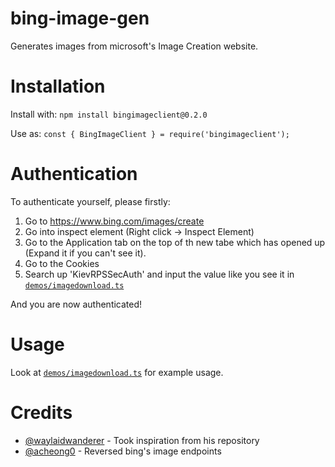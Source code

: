 # bing-image-gen

Generates images from microsoft's Image Creation website.

# Installation

Install with:
`npm install bingimageclient@0.2.0`

Use as:
`const { BingImageClient } = require('bingimageclient');`

# Authentication

To authenticate yourself, please firstly:
1. Go to https://www.bing.com/images/create
2. Go into inspect element (Right click -> Inspect Element)
3. Go to the Application tab on the top of th new tabe which has opened up (Expand it if you can't see it).
4. Go to the Cookies 
5. Search up 'KievRPSSecAuth' and input the value like you see it in [`demos/imagedownload.ts`](demos/imagedownload.ts)

And you are now authenticated!

# Usage

Look at [`demos/imagedownload.ts`](demos/imagedownload.ts) for example usage.

# Credits

- [@waylaidwanderer](https://github.com/waylaidwanderer) - Took inspiration from his repository 
- [@acheong0](https://github.com/acheong0) - Reversed bing's image endpoints
